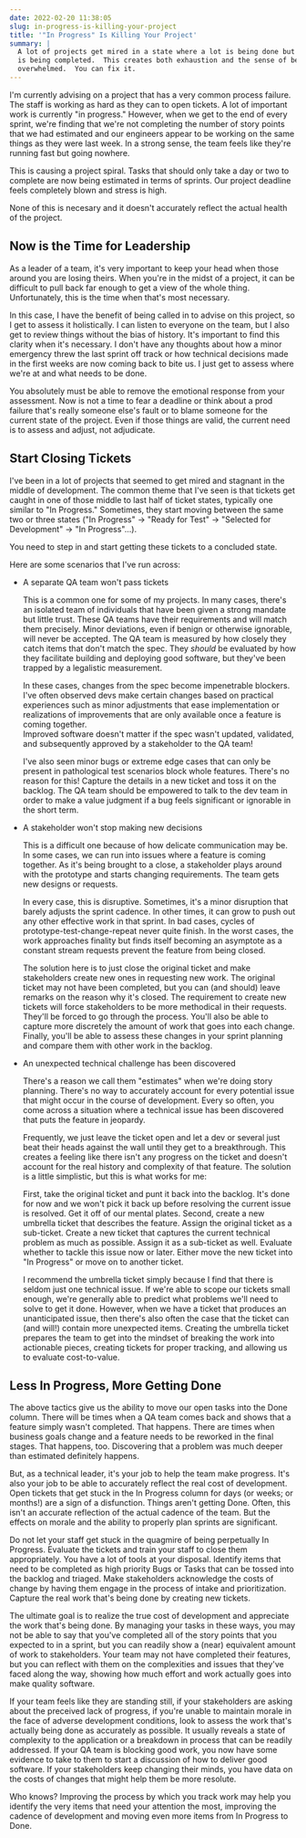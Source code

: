 ```yaml
---
date: 2022-02-20 11:38:05
slug: in-progress-is-killing-your-project
title: '"In Progress" Is Killing Your Project'
summary: |
  A lot of projects get mired in a state where a lot is being done but nothing
  is being completed.  This creates both exhaustion and the sense of being
  overwhelmed.  You can fix it.
---
```

I'm currently advising on a project that has a very common process failure.  The
staff is working as hard as they can to open tickets.  A lot of important work
is currently "in progress."  However, when we get to the end of every sprint,
we're finding that we're not completing the number of story points that we had
estimated and our engineers appear to be working on the same things as they were
last week.  In a strong sense, the team feels like they're running fast but going nowhere.

This is causing a project spiral.  Tasks that should only take a day or two to
complete are now being estimated in terms of sprints.  Our project deadline 
feels completely blown and stress is high.

None of this is necesary and it doesn't accurately reflect the actual health of 
the project.

## Now is the Time for Leadership

As a leader of a team, it's very important to keep your head when those around
you are losing theirs.  When you're in the midst of a 
project, it can be difficult to pull back far enough to get a view of the whole
thing.  Unfortunately, this is the time when that's most necessary.

In this case, I have the benefit of being called in to advise on this
project, so I get to assess it holistically.  I can listen to everyone on the
team, but I also get to review things without the bias of history.  It's 
important to find this clarity when it's necessary.  I don't have any thoughts
about how a minor emergency threw the last sprint off track or how technical
decisions made in the first weeks are now coming back to bite us.  I just get to
assess where we're at and what needs to be done.

You absolutely must be able to remove the emotional response from your
assessment.  Now is not a time to fear a deadline or think about a prod failure
that's really someone else's fault or to blame someone for the current state of
the project.  Even if those things are valid, the current need is to assess and
adjust, not adjudicate.

## Start Closing Tickets

I've been in a lot of projects that seemed to get mired and stagnant in the 
middle of development.  The common theme that I've seen is that tickets get
caught in one of those middle to last half of ticket states, typically one 
similar to "In Progress." Sometimes, they start moving between the same two or
three states ("In Progress" -> "Ready for Test" -> "Selected for Development" ->
"In Progress"...).

You need to step in and start getting these tickets to a concluded state.

Here are some scenarios that I've run across:

* A separate QA team won't pass tickets

	This is a common one for some of my projects.  In many cases, there's an
	isolated team of individuals that have been given a strong mandate but 
	little trust.  These QA teams have their requirements and will match them
	precisely.  Minor deviations, even if benign or otherwise ignorable, will
	never be accepted.  The QA team is measured by how closely they catch items
	that don't match the spec.  They *should* be evaluated by how they 
	facilitate building and deploying good software, but they've been trapped by
	a legalistic measurement.

	In these cases, changes from the spec become impenetrable blockers.  I've
	often observed devs make certain changes based on practical experiences such
	as minor adjustments that ease implementation or realizations of 
	improvements that are only available once a feature is coming together.  
	Improved software doesn't matter if the spec wasn't updated, validated, and
	subsequently approved by a stakeholder to the QA team!

	I've also seen minor bugs or extreme edge cases that can only be present in
	pathological test scenarios block whole features.  There's no reason for 
	this!  Capture the details in a new ticket and toss it on the backlog.  The
	QA team should be empowered to talk to the dev team in order to make a value
	judgment if a bug feels significant or ignorable in the short term.

* A stakeholder won't stop making new decisions

	This is a difficult one because of how delicate communication may be.  In 
	some cases, we can run into issues where a feature is coming together.  As
	it's being brought to a close, a stakeholder plays around with the prototype
	and starts changing requirements.  The team gets new designs or requests.

	In every case, this is disruptive.  Sometimes, it's a minor disruption that
	barely adjusts the sprint cadence.  In other times, it can grow to push out
	any other effective work in that sprint.  In bad cases, cycles of
	prototype-test-change-repeat never quite finish.  In the worst cases, the
	work approaches finality but finds itself becoming an asymptote as a 
	constant stream requests prevent the feature from being closed.

	The solution here is to just close the original ticket and make stakeholders
	create new ones in requesting new work.  The original ticket may not have
	been completed, but you can (and should) leave remarks on the reason why
	it's closed.  The requirement to create new tickets will force stakeholders
	to be more methodical in their requests.  They'll be forced to go through
	the process.  You'll also be able to capture more discretely the amount of
	work that goes into each change.  Finally, you'll be able to assess these 
	changes in your sprint planning and compare them with other work in the 
	backlog.

* An unexpected technical challenge has been discovered

	There's a reason we call them "estimates" when we're doing story planning.
	There's no way to accurately account for every potential issue that might
	occur in the course of development.  Every so often, you come across a 
	situation where a technical issue has been discovered that puts the feature
	in jeopardy.

	Frequently, we just leave the ticket open and let a dev or several just beat
	their heads against the wall until they get to a breakthrough.  This creates
	a feeling like there isn't any progress on the ticket and doesn't account 
	for the real history and complexity of that feature.  The solution is a 
	little simplistic, but this is what works for me:

	First, take the original ticket and punt it back into the backlog.  It's 
	done for now and we won't pick it back up before resolving the current 
	issue is resolved.  Get it off of our mental plates.  Second, create a new
	umbrella ticket that describes the feature.  Assign the original ticket as
	a sub-ticket.  Create a new ticket that captures the current technical 
	problem as much as possible.  Assign it as a sub-ticket as well.  Evaluate
	whether to tackle this issue now or later.  Either move the new ticket into
	"In Progress" or move on to another ticket.

	I recommend the umbrella ticket simply because I find that there is seldom
	just one technical issue.  If we're able to scope our tickets small enough,
	we're generally able to predict what problems we'll need to solve to get it
	done.  However, when we have a ticket that produces an unanticipated issue,
	then there's also often the case that the ticket can (and will!) contain
	more unexpected items.  Creating the umbrella ticket prepares the team to
	get into the mindset of breaking the work into actionable pieces, creating
	tickets for proper tracking, and allowing us to evaluate cost-to-value.

## Less In Progress, More Getting Done

The above tactics give us the ability to move our open tasks into the Done 
column.  There will be times when a QA team comes back and shows that a feature
simply wasn't completed.  That happens.  There are times when business goals
change and a feature needs to be reworked in the final stages.  That happens,
too.  Discovering that a problem was much deeper than estimated definitely 
happens.

But, as a technical leader, it's your job to help the team make progress.  It's
also your job to be able to accurately reflect the real cost of development.
Open tickets that get stuck in the In Progress column for days (or weeks; or 
months!) are a sign of a disfunction.  Things aren't getting Done.  Often, this
isn't an accurate reflection of the actual cadence of the team.  But the effects
on morale and the ability to properly plan sprints are significant.

Do not let your staff get stuck in the quagmire of being perpetually In 
Progress.  Evaluate the tickets and train your staff to close them 
appropriately.  You have a lot of tools at your disposal.  Identify items that 
need to be completed as high priority Bugs or Tasks that can be tossed into the
backlog and triaged.  Make stakeholders acknowledge the costs of change by
having them engage in the process of intake and prioritization.  Capture the
real work that's being done by creating new tickets.

The ultimate goal is to realize the true cost of development and appreciate the
work that's being done.  By managing your tasks in these ways, you may not be
able to say that you've completed all of the story points that you expected to
in a sprint, but you can readily show a (near) equivalent amount of work to
stakeholders.  Your team may not have completed their features, but you can
reflect with them on the complexities and issues that they've faced along the 
way, showing how much effort and work actually goes into make quality software.

If your team feels like they are standing still, if your stakeholders are asking
about the preceived lack of progress, if you're unable to maintain morale in the
face of adverse development conditions, look to assess the work that's actually 
being done as accurately as possible.  It usually reveals a state of complexity
to the application or a breakdown in process that can be readily addressed.  If
your QA team is blocking good work, you now have some evidence to take to them
to start a discussion of how to deliver good software.  If your stakeholders
keep changing their minds, you have data on the costs of changes that might help
them be more resolute.

Who knows?  Improving the process by which you track work may help you identify
the very items that need your attention the most, improving the cadence of
development and moving even more items from In Progress to Done.
